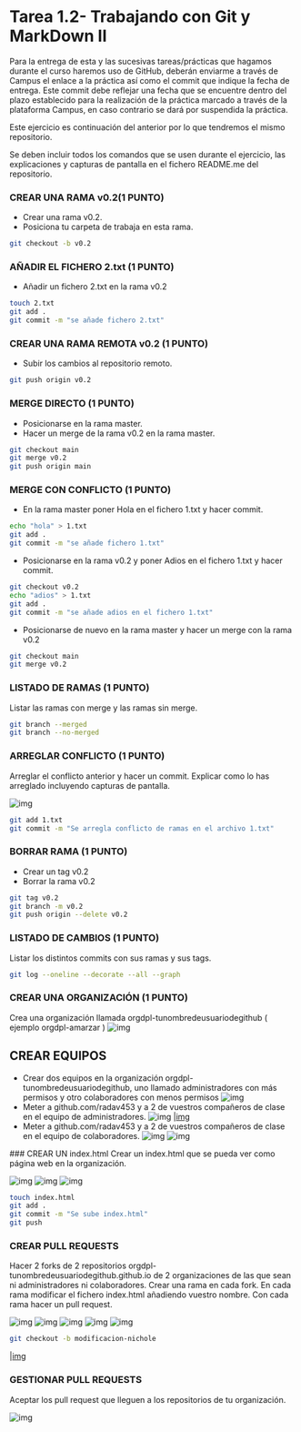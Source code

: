 # Tarea 1.2- Trabajando con Git y MarkDown II
Para la entrega de esta y las sucesivas tareas/prácticas que hagamos durante el curso haremos uso de GitHub, deberán enviarme a través de Campus el enlace a la práctica así como el commit que indique la fecha de entrega. Este commit debe reflejar una fecha que se encuentre dentro del plazo establecido para la realización de la práctica marcado a través de la plataforma Campus, en caso contrario se dará por suspendida la práctica.

Este ejercicio es continuación del anterior por lo que tendremos el mismo repositorio.

Se deben incluir todos los comandos que se usen durante el ejercicio, las explicaciones y capturas de pantalla en el fichero README.me del repositorio.

### CREAR UNA RAMA  v0.2(1 PUNTO)
- Crear una rama v0.2.
- Posiciona tu carpeta de trabaja en esta rama.
```bash
git checkout -b v0.2
```

### AÑADIR  EL FICHERO 2.txt  (1 PUNTO)
- Añadir un fichero 2.txt en la rama v0.2
```bash
touch 2.txt
git add .
git commit -m "se añade fichero 2.txt"
```

### CREAR UNA RAMA REMOTA v0.2 (1 PUNTO)
- Subir los cambios al repositorio remoto.
```bash
git push origin v0.2
```

### MERGE DIRECTO (1 PUNTO)
- Posicionarse en la rama master.
- Hacer un merge de la rama v0.2 en la rama master.
```bash
git checkout main
git merge v0.2
git push origin main
```

### MERGE CON CONFLICTO (1 PUNTO)
- En la rama master poner Hola  en el fichero 1.txt y hacer commit.
```bash
echo "hola" > 1.txt
git add .
git commit -m "se añade fichero 1.txt"
```
- Posicionarse en la rama v0.2 y poner Adios en el fichero 1.txt y hacer commit.
```bash
git checkout v0.2
echo "adios" > 1.txt
git add .
git commit -m "se añade adios en el fichero 1.txt"
```
- Posicionarse de nuevo en la rama master y hacer un merge con la rama v0.2
```bash
git checkout main
git merge v0.2
```

### LISTADO DE RAMAS (1 PUNTO)
Listar las ramas con merge y las ramas sin merge.
```bash
git branch --merged
git branch --no-merged
```

### ARREGLAR  CONFLICTO (1 PUNTO)
Arreglar el conflicto anterior y hacer un commit. Explicar como lo has arreglado incluyendo capturas de pantalla.

![img]()

```bash
git add 1.txt
git commit -m "Se arregla conflicto de ramas en el archivo 1.txt"
```

### BORRAR RAMA (1 PUNTO)
- Crear un tag v0.2
- Borrar la rama v0.2
```bash
git tag v0.2
git branch -m v0.2
git push origin --delete v0.2
```

### LISTADO DE CAMBIOS (1 PUNTO)
Listar los distintos commits con sus ramas y sus tags.
```bash
git log --oneline --decorate --all --graph
```

### CREAR UNA ORGANIZACIÓN (1 PUNTO)
Crea una organización llamada orgdpl-tunombredeusuariodegithub ( ejemplo orgdpl-amarzar )
![img](https://github.com/nicholelouis/DPL_A_Nichole/blob/main/img/Captura%20de%20pantalla%202024-09-13%20a%20la(s)%2016.07.19.png?raw=true)

## CREAR EQUIPOS 
- Crear dos equipos en la organización orgdpl-tunombredeusuariodegithub, uno llamado administradores con más permisos y otro colaboradores con menos permisos
![img](https://github.com/nicholelouis/DPL_A_Nichole/blob/main/img/Captura%20de%20pantalla%202024-09-15%20a%20la(s)%2023.01.21.png?raw=true)
- Meter a github.com/radav453 y a 2 de vuestros compañeros de clase en el equipo de administradores.
![img](https://github.com/nicholelouis/DPL_A_Nichole/blob/main/img/Captura%20de%20pantalla%202024-09-15%20a%20la(s)%2022.57.34.png?raw=true)
|[img](https://github.com/nicholelouis/DPL_A_Nichole/blob/main/img/Captura%20de%20pantalla%202024-09-15%20a%20la(s)%2022.57.56.png?raw=true)
- Meter a github.com/radav453 y a 2 de vuestros compañeros de clase en el equipo de colaboradores.
![img](https://github.com/nicholelouis/DPL_A_Nichole/blob/main/img/Captura%20de%20pantalla%202024-09-15%20a%20la(s)%2023.00.08.png?raw=true)
![img](https://github.com/nicholelouis/DPL_A_Nichole/blob/main/img/Captura%20de%20pantalla%202024-09-15%20a%20la(s)%2023.02.20.png?raw=true)

### CREAR UN index.html
Crear un index.html que se pueda ver como página web en la organización.

![img](https://github.com/nicholelouis/DPL_A_Nichole/blob/main/img/Captura%20de%20pantalla%202024-09-15%20a%20la(s)%2023.13.35.png?raw=true)
![img](https://github.com/nicholelouis/DPL_A_Nichole/blob/main/img/Captura%20de%20pantalla%202024-09-15%20a%20la(s)%2023.14.45.png?raw=true)
![img](https://github.com/nicholelouis/DPL_A_Nichole/blob/main/img/Captura%20de%20pantalla%202024-09-15%20a%20la(s)%2023.15.55.png?raw=true)
```bash
touch index.html
git add .
git commit -m "Se sube index.html"
git push
```

### CREAR PULL REQUESTS
Hacer 2 forks de 2 repositorios orgdpl-tunombredeusuariodegithub.github.io de 2 organizaciones de las que sean ni administradores ni colaboradores.
Crear una rama en cada fork.
En cada rama modificar el fichero index.html añadiendo vuestro nombre.
Con cada rama hacer un pull request.

![img](https://github.com/nicholelouis/DPL_A_Nichole/blob/main/img/Captura%20de%20pantalla%202024-09-15%20a%20la(s)%2023.25.14.png?raw=true)
![img](https://github.com/nicholelouis/DPL_A_Nichole/blob/main/img/Captura%20de%20pantalla%202024-09-15%20a%20la(s)%2023.26.11.png?raw=true)
![img](https://github.com/nicholelouis/DPL_A_Nichole/blob/main/img/Captura%20de%20pantalla%202024-09-15%20a%20la(s)%2023.27.02.png?raw=true)
![img](https://github.com/nicholelouis/DPL_A_Nichole/blob/main/img/Captura%20de%20pantalla%202024-09-15%20a%20la(s)%2023.27.24.png?raw=true)
![img](https://github.com/nicholelouis/DPL_A_Nichole/blob/main/img/Captura%20de%20pantalla%202024-09-15%20a%20la(s)%2023.31.15.png?raw=true)
```bash
git checkout -b modificacion-nichole
```
|[img](https://github.com/nicholelouis/DPL_A_Nichole/blob/main/img/Captura%20de%20pantalla%202024-09-15%20a%20la(s)%2023.32.24.png?raw=true)

### GESTIONAR PULL REQUESTS
Aceptar los pull request que lleguen a los repositorios de tu organización.

![img](https://github.com/nicholelouis/DPL_A_Nichole/blob/main/img/Captura%20de%20pantalla%202024-09-15%20a%20la(s)%2023.33.46.png?raw=true)

